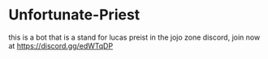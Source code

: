 # Unfortunate-Priest
this is a bot that is a stand for lucas preist in the jojo zone discord, join now at https://discord.gg/edWTqDP
